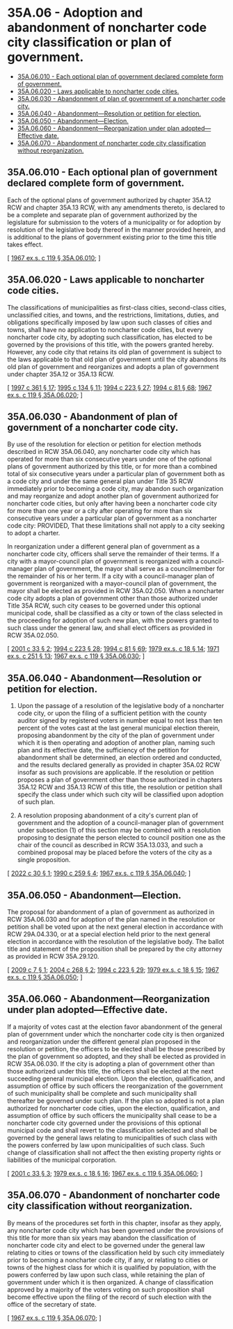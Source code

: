 # 35A.06 - Adoption and abandonment of noncharter code city classification or plan of government.
* [35A.06.010 - Each optional plan of government declared complete form of government.](#35a06010---each-optional-plan-of-government-declared-complete-form-of-government)
* [35A.06.020 - Laws applicable to noncharter code cities.](#35a06020---laws-applicable-to-noncharter-code-cities)
* [35A.06.030 - Abandonment of plan of government of a noncharter code city.](#35a06030---abandonment-of-plan-of-government-of-a-noncharter-code-city)
* [35A.06.040 - Abandonment—Resolution or petition for election.](#35a06040---abandonmentresolution-or-petition-for-election)
* [35A.06.050 - Abandonment—Election.](#35a06050---abandonmentelection)
* [35A.06.060 - Abandonment—Reorganization under plan adopted—Effective date.](#35a06060---abandonmentreorganization-under-plan-adoptedeffective-date)
* [35A.06.070 - Abandonment of noncharter code city classification without reorganization.](#35a06070---abandonment-of-noncharter-code-city-classification-without-reorganization)
## 35A.06.010 - Each optional plan of government declared complete form of government.
Each of the optional plans of government authorized by chapter 35A.12 RCW and chapter 35A.13 RCW, with any amendments thereto, is declared to be a complete and separate plan of government authorized by the legislature for submission to the voters of a municipality or for adoption by resolution of the legislative body thereof in the manner provided herein, and is additional to the plans of government existing prior to the time this title takes effect.

\[ [1967 ex.s. c 119 § 35A.06.010](https://leg.wa.gov/CodeReviser/documents/sessionlaw/1967ex1c119.pdf?cite=1967%20ex.s.%20c%20119%20§%2035A.06.010); \]

## 35A.06.020 - Laws applicable to noncharter code cities.
The classifications of municipalities as first-class cities, second-class cities, unclassified cities, and towns, and the restrictions, limitations, duties, and obligations specifically imposed by law upon such classes of cities and towns, shall have no application to noncharter code cities, but every noncharter code city, by adopting such classification, has elected to be governed by the provisions of this title, with the powers granted hereby. However, any code city that retains its old plan of government is subject to the laws applicable to that old plan of government until the city abandons its old plan of government and reorganizes and adopts a plan of government under chapter 35A.12 or 35A.13 RCW.

\[ [1997 c 361 § 17](https://lawfilesext.leg.wa.gov/biennium/1997-98/Pdf/Bills/Session%20Laws/Senate/5336-S.SL.pdf?cite=1997%20c%20361%20§%2017); [1995 c 134 § 11](https://lawfilesext.leg.wa.gov/biennium/1995-96/Pdf/Bills/Session%20Laws/House/1015.SL.pdf?cite=1995%20c%20134%20§%2011); [1994 c 223 § 27](https://lawfilesext.leg.wa.gov/biennium/1993-94/Pdf/Bills/Session%20Laws/House/2278-S.SL.pdf?cite=1994%20c%20223%20§%2027); [1994 c 81 § 68](https://lawfilesext.leg.wa.gov/biennium/1993-94/Pdf/Bills/Session%20Laws/House/2244.SL.pdf?cite=1994%20c%2081%20§%2068); [1967 ex.s. c 119 § 35A.06.020](https://leg.wa.gov/CodeReviser/documents/sessionlaw/1967ex1c119.pdf?cite=1967%20ex.s.%20c%20119%20§%2035A.06.020); \]

## 35A.06.030 - Abandonment of plan of government of a noncharter code city.
By use of the resolution for election or petition for election methods described in RCW 35A.06.040, any noncharter code city which has operated for more than six consecutive years under one of the optional plans of government authorized by this title, or for more than a combined total of six consecutive years under a particular plan of government both as a code city and under the same general plan under Title 35 RCW immediately prior to becoming a code city, may abandon such organization and may reorganize and adopt another plan of government authorized for noncharter code cities, but only after having been a noncharter code city for more than one year or a city after operating for more than six consecutive years under a particular plan of government as a noncharter code city: PROVIDED, That these limitations shall not apply to a city seeking to adopt a charter.

In reorganization under a different general plan of government as a noncharter code city, officers shall serve the remainder of their terms. If a city with a mayor-council plan of government is reorganized with a council-manager plan of government, the mayor shall serve as a councilmember for the remainder of his or her term. If a city with a council-manager plan of government is reorganized with a mayor-council plan of government, the mayor shall be elected as provided in RCW 35A.02.050. When a noncharter code city adopts a plan of government other than those authorized under Title 35A RCW, such city ceases to be governed under this optional municipal code, shall be classified as a city or town of the class selected in the proceeding for adoption of such new plan, with the powers granted to such class under the general law, and shall elect officers as provided in RCW 35A.02.050.

\[ [2001 c 33 § 2](https://lawfilesext.leg.wa.gov/biennium/2001-02/Pdf/Bills/Session%20Laws/Senate/5057.SL.pdf?cite=2001%20c%2033%20§%202); [1994 c 223 § 28](https://lawfilesext.leg.wa.gov/biennium/1993-94/Pdf/Bills/Session%20Laws/House/2278-S.SL.pdf?cite=1994%20c%20223%20§%2028); [1994 c 81 § 69](https://lawfilesext.leg.wa.gov/biennium/1993-94/Pdf/Bills/Session%20Laws/House/2244.SL.pdf?cite=1994%20c%2081%20§%2069); [1979 ex.s. c 18 § 14](https://leg.wa.gov/CodeReviser/documents/sessionlaw/1979ex1c18.pdf?cite=1979%20ex.s.%20c%2018%20§%2014); [1971 ex.s. c 251 § 13](https://leg.wa.gov/CodeReviser/documents/sessionlaw/1971ex1c251.pdf?cite=1971%20ex.s.%20c%20251%20§%2013); [1967 ex.s. c 119 § 35A.06.030](https://leg.wa.gov/CodeReviser/documents/sessionlaw/1967ex1c119.pdf?cite=1967%20ex.s.%20c%20119%20§%2035A.06.030); \]

## 35A.06.040 - Abandonment—Resolution or petition for election.
1. Upon the passage of a resolution of the legislative body of a noncharter code city, or upon the filing of a sufficient petition with the county auditor signed by registered voters in number equal to not less than ten percent of the votes cast at the last general municipal election therein, proposing abandonment by the city of the plan of government under which it is then operating and adoption of another plan, naming such plan and its effective date, the sufficiency of the petition for abandonment shall be determined, an election ordered and conducted, and the results declared generally as provided in chapter 35A.02 RCW insofar as such provisions are applicable. If the resolution or petition proposes a plan of government other than those authorized in chapters 35A.12 RCW and 35A.13 RCW of this title, the resolution or petition shall specify the class under which such city will be classified upon adoption of such plan.

2. A resolution proposing abandonment of a city's current plan of government and the adoption of a council-manager plan of government under subsection (1) of this section may be combined with a resolution proposing to designate the person elected to council position one as the chair of the council as described in RCW 35A.13.033, and such a combined proposal may be placed before the voters of the city as a single proposition.

\[ [2022 c 30 § 1](https://lawfilesext.leg.wa.gov/biennium/2021-22/Pdf/Bills/Session%20Laws/House/1832.SL.pdf?cite=2022%20c%2030%20§%201); [1990 c 259 § 4](https://leg.wa.gov/CodeReviser/documents/sessionlaw/1990c259.pdf?cite=1990%20c%20259%20§%204); [1967 ex.s. c 119 § 35A.06.040](https://leg.wa.gov/CodeReviser/documents/sessionlaw/1967ex1c119.pdf?cite=1967%20ex.s.%20c%20119%20§%2035A.06.040); \]

## 35A.06.050 - Abandonment—Election.
The proposal for abandonment of a plan of government as authorized in RCW 35A.06.030 and for adoption of the plan named in the resolution or petition shall be voted upon at the next general election in accordance with RCW 29A.04.330, or at a special election held prior to the next general election in accordance with the resolution of the legislative body. The ballot title and statement of the proposition shall be prepared by the city attorney as provided in RCW 35A.29.120.

\[ [2009 c 7 § 1](https://lawfilesext.leg.wa.gov/biennium/2009-10/Pdf/Bills/Session%20Laws/House/1066.SL.pdf?cite=2009%20c%207%20§%201); [2004 c 268 § 2](https://lawfilesext.leg.wa.gov/biennium/2003-04/Pdf/Bills/Session%20Laws/Senate/6493.SL.pdf?cite=2004%20c%20268%20§%202); [1994 c 223 § 29](https://lawfilesext.leg.wa.gov/biennium/1993-94/Pdf/Bills/Session%20Laws/House/2278-S.SL.pdf?cite=1994%20c%20223%20§%2029); [1979 ex.s. c 18 § 15](https://leg.wa.gov/CodeReviser/documents/sessionlaw/1979ex1c18.pdf?cite=1979%20ex.s.%20c%2018%20§%2015); [1967 ex.s. c 119 § 35A.06.050](https://leg.wa.gov/CodeReviser/documents/sessionlaw/1967ex1c119.pdf?cite=1967%20ex.s.%20c%20119%20§%2035A.06.050); \]

## 35A.06.060 - Abandonment—Reorganization under plan adopted—Effective date.
If a majority of votes cast at the election favor abandonment of the general plan of government under which the noncharter code city is then organized and reorganization under the different general plan proposed in the resolution or petition, the officers to be elected shall be those prescribed by the plan of government so adopted, and they shall be elected as provided in RCW 35A.06.030. If the city is adopting a plan of government other than those authorized under this title, the officers shall be elected at the next succeeding general municipal election. Upon the election, qualification, and assumption of office by such officers the reorganization of the government of such municipality shall be complete and such municipality shall thereafter be governed under such plan. If the plan so adopted is not a plan authorized for noncharter code cities, upon the election, qualification, and assumption of office by such officers the municipality shall cease to be a noncharter code city governed under the provisions of this optional municipal code and shall revert to the classification selected and shall be governed by the general laws relating to municipalities of such class with the powers conferred by law upon municipalities of such class. Such change of classification shall not affect the then existing property rights or liabilities of the municipal corporation.

\[ [2001 c 33 § 3](https://lawfilesext.leg.wa.gov/biennium/2001-02/Pdf/Bills/Session%20Laws/Senate/5057.SL.pdf?cite=2001%20c%2033%20§%203); [1979 ex.s. c 18 § 16](https://leg.wa.gov/CodeReviser/documents/sessionlaw/1979ex1c18.pdf?cite=1979%20ex.s.%20c%2018%20§%2016); [1967 ex.s. c 119 § 35A.06.060](https://leg.wa.gov/CodeReviser/documents/sessionlaw/1967ex1c119.pdf?cite=1967%20ex.s.%20c%20119%20§%2035A.06.060); \]

## 35A.06.070 - Abandonment of noncharter code city classification without reorganization.
By means of the procedures set forth in this chapter, insofar as they apply, any noncharter code city which has been governed under the provisions of this title for more than six years may abandon the classification of noncharter code city and elect to be governed under the general law relating to cities or towns of the classification held by such city immediately prior to becoming a noncharter code city, if any, or relating to cities or towns of the highest class for which it is qualified by population, with the powers conferred by law upon such class, while retaining the plan of government under which it is then organized. A change of classification approved by a majority of the voters voting on such proposition shall become effective upon the filing of the record of such election with the office of the secretary of state.

\[ [1967 ex.s. c 119 § 35A.06.070](https://leg.wa.gov/CodeReviser/documents/sessionlaw/1967ex1c119.pdf?cite=1967%20ex.s.%20c%20119%20§%2035A.06.070); \]

